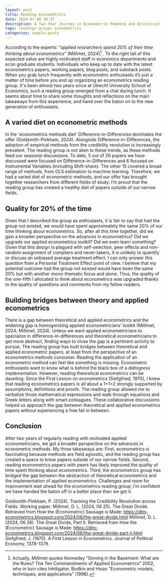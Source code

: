 ```yaml
---
layout: post
title: Reading Econometrics 
date: 2024-07-08 20:37
description: A Two-Year Journey in Econometric Reading and Discussion
tags: readingr-groups econometrics
categories: sample-posts
---
```


According to the experts: “*applied researchers spend 20% of their time thinking about econometrics*” (Millimet, 2024)[^1] . To the right tail of this expected value are highly motivated staff in economics departments and econ graduate students. Individuals who keep up to date with the latest econometrics papers, working papers, blog posts, and substack posts. When you grab lunch frequently with econometric enthusiasts it’s just a matter of time before you end up organizing an econometrics reading group. It's been almost two years since at Utrecht University School of Economics, such a reading group emerged from a chat during lunch. It seems about time to share some thoughts and reflections on the main takeaways from this experience, and hand over the baton on to the new generation of enthusiasts.

## A varied diet on econometric methods

In the 'econometrics methods diet' Difference-in-Differences dominates the offer (Goldsmith-Pinkham, 2024). Alongside Difference-in-Differences, the adoption of empirical methods from the credibility revolution is increasingly prevalent. The reading group is not alien to these trends, as these methods feed our seasonal discussions. To date, 5 out of 26 papers we have discussed were focused on Difference-in-Differences and 6 focused on Instrumental Variables (including Shift-share). The other 15 covered a broad range of methods, from OLS estimation to machine learning. Therefore, we had a varied diet of econometric methods, and our offer has brought together researchers from different fields of study. I’m proud that the reading group has created a healthy diet of papers outside of our narrow fields.

## Quality for 20% of the time
Given that I described the group as enthusiasts, it is fair to say that had the group not existed, we would have spent approximately the same 20% of our time thinking about econometrics. So, after all this time together, did we gain a broader perspective on the advances in econometrics? Did we upgrade our applied econometrics toolkit? Did we even learn something? Given that this design is plagued with self-selection, peer effects and non-random assignment of compliers and never-takers, it is unlikely to quantify or discuss an unbiased average treatment effect. I can only answer this question from a Personal Treatment Effect point of view. I believe that my potential outcome had the group not existed would have been the same 20% but with another mono-thematic focus and alone. Thus, the quality of the one-fifth I allocated to think about econometrics was upgraded thanks to the quality of questions and comments from my fellow readers. 

## Building bridges between theory and applied econometrics
There is a gap between theoretical and applied econometrics and the widening gap is homogenizing applied econometricians' toolkit (Millimet, 2024; Millimet, 2024). Unless we want applied econometricians to specialize in difference-in-differences and theoretical econometricians to get more abstract, finding ways to close the gap is a pertinent activity to pursue.  The reading group has built bridges between theoretical and applied econometric papers, at least from the perspective of an econometrics methods consumer. Reading the application of an econometric method can feel like something is missing. Econometric enthusiasts want to know what is behind the black box of a *didregress* implementation. However, reading theoretical econometrics can be daunting. Since the First Lesson on econometrics (Siefgfried, 1970), I knew that reading econometrics papers is all about a 1+1=2 strongly supported by assumptions, definitions and proofs. The reading group allowed me to verbalize those mathematical expressions and walk through equations and Greek letters along with smart colleagues. These collaborative discussions helped us approach the gap between theoretical and applied econometrics papers without experiencing a free fall in between.

## Conclusion 
After two years of regularly reading with motivated applied econometricians, we got a broader perspective on the advances in econometric methods. My three takeaways are: First, econometrics is fascinating because methods are field agnostic, and the reading group has created a space to know papers outside of our narrow fields. Second, reading econometrics papers with peers has likely improved the quality of time spent thinking about econometrics. Third, the econometrics group has bridged the gap between the abstraction of theoretical econometrics and the implementation of applied econometrics. Challenges and room for improvement wait ahead for the econometrics reading group; I’m confident we have handed the baton off in a better place than we got it.

[^1]: Actually, Millimet quotes Kennedey “Sinning in the Basement: What are the Rules? The Ten Commandments of Applied Econometrics” 2002, who in turn cites Intriligator, Bodkin and Hsiao “Econometric models, techniques, and applications” (1996).

Goldsmith-Pinkham, P. (2024). Tracking the Credibility Revolution across Fields. Working paper.
Millimet, D. L. (2024, 06 25). The Great Divide. Retrieved from How the (Econometric) Sausage is Made: https://dlm-econometrics.blogspot.com/2024/06/the-great-divide.html
Millimet, D. L. (2024, 06 26). The Great Divide, Part II. Retrieved from How the (Econometric) Sausage is Made: https://dlm-econometrics.blogspot.com/2024/06/the-great-divide-part-ii.html
Siefgfried, J. (1970). A First Lesson in Econometrics. Journal of Political Economy, 1378-1379.

